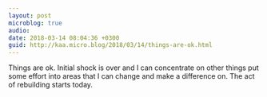 ```yaml
---
layout: post
microblog: true
audio: 
date: 2018-03-14 08:04:36 +0300
guid: http://kaa.micro.blog/2018/03/14/things-are-ok.html
---
```

Things are ok. Initial shock is over and I can concentrate on other things put some effort into areas that I can change and make a difference on. The act of rebuilding starts today.

